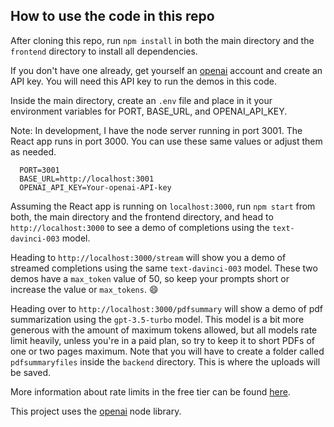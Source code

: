 ## How to use the code in this repo

 After cloning this repo, run `npm install` in both the main directory and the `frontend` directory to install all dependencies.

 If you don't have one already, get yourself an [openai](https://platform.openai.com/) account and create an API key. You will need this API key to run the demos in this code.

 Inside the main directory, create an `.env` file and place in it your environment variables for 
 PORT, BASE_URL, and OPENAI_API_KEY. 
 
 Note: In development, I have the node server running in port 3001. The React app runs in port 3000. You can use these same values or adjust them as needed.

 ```
   PORT=3001
   BASE_URL=http://localhost:3001
   OPENAI_API_KEY=Your-openai-API-key
 ```

 Assuming the React app is running on `localhost:3000`, run `npm start` from both, the main directory and the frontend directory, and head to `http://localhost:3000` to see a demo of completions using the `text-davinci-003` model. 
 
 Heading to `http://localhost:3000/stream` will show you a demo of streamed completions using the same `text-davinci-003` model. These two demos have a `max_token` value of 50, so keep your prompts short or increase the value or `max_tokens`. 😄 
 
 Heading over to `http://localhost:3000/pdfsummary` will show a demo of pdf summarization using the `gpt-3.5-turbo` model. This model is a bit more generous with the amount of maximum tokens allowed, but all models rate limit heavily, unless you're in a paid plan, so try to keep it to short PDFs of one or two pages maximum. Note that you will have to create a folder called `pdfsummaryfiles` inside the `backend` directory. This is where the uploads will be saved.

 More information about rate limits in the free tier can be found [here](https://platform.openai.com/docs/guides/rate-limits?context=tier-free).

 This project uses the [openai](https://github.com/openai/openai-node) node library. 